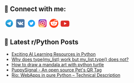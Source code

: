 ## 🔎 Connect with me:
[<img src="https://github.com/bullbesh/bullbesh/blob/main/images/Telegram.png" width="32" height="32" />](https://t.me/bullbesh)
[<img src="https://github.com/bullbesh/bullbesh/blob/main/images/VK.png" width="32" height="32" />](https://vk.com/bullbesh)
[<img src="https://github.com/bullbesh/bullbesh/blob/main/images/Twitter.png" width="32" height="32" />](https://twitter.com/bullbesh1)
[<img src="https://github.com/bullbesh/bullbesh/blob/main/images/Instagram.png" width="32" height="32" />](https://www.instagram.com/bullbesh)
[<img src="https://github.com/bullbesh/bullbesh/blob/main/images/Reddit.png" width="32" height="32" />](https://www.reddit.com/user/bullbesh)
[<img src="https://github.com/bullbesh/bullbesh/blob/main/images/YouTube.png" width="32" height="32" />](https://www.youtube.com/channel/UCtfjRs6uzgq5mfm8S06WTcg)

## 📕 Latest r/Python Posts
<!-- BLOG-POST-LIST:START -->
- [Exciting AI Learning Resources in Python](https://www.reddit.com/r/Python/comments/1eb9q41/exciting_ai_learning_resources_in_python/)
- [Why does type&lpar;my_list&rpar; work but my_list.type&lpar;&rpar; does not?](https://www.reddit.com/r/Python/comments/1eb4kc9/why_does_typemy_list_work_but_my_listtype_does_not/)
- [How to draw a mandala art with python turtle](https://www.reddit.com/r/Python/comments/1eb3xcz/how_to_draw_a_mandala_art_with_python_turtle/)
- [PuppySignal - An open source Pet&#39;s QR Tag](https://www.reddit.com/r/Python/comments/1eb3lam/puppysignal_an_open_source_pets_qr_tag/)
- [Rio: WebApps in pure Python – Technical Description](https://www.reddit.com/r/Python/comments/1eb2cta/rio_webapps_in_pure_python_technical_description/)
<!-- BLOG-POST-LIST:END -->
